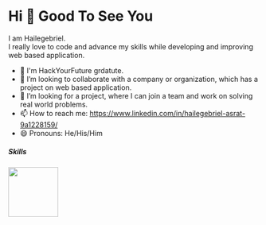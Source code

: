 <!DOCTYPE html>
<html>
<head>

</head>
<body>
  <h1>Hi 👋  Good To See You</h1>
<p>I am Hailegebriel. <br>
I really love to code and advance my skills while developing and improving web based application.</p>
  
 
- 🌱  I'm HackYourFuture grdatute.
- 👯 I’m looking to collaborate with a company or organization, which has a project on web based application.
- 🤔 I’m looking for a project, where I can join a team and work on solving real world problems. 
- 📫 How to reach me: <a>https://www.linkedin.com/in/hailegebriel-asrat-9a1228159/<a>
- 😄 Pronouns: He/His/Him
<footer>
  <h5>Skills<h5>
  <img src="https://p92.com/binaries/content/gallery/p92website/technologies/htmlcssjs-details.png" height="100vh" width= "fit-content">
  </footer>
</body>  
</html>


